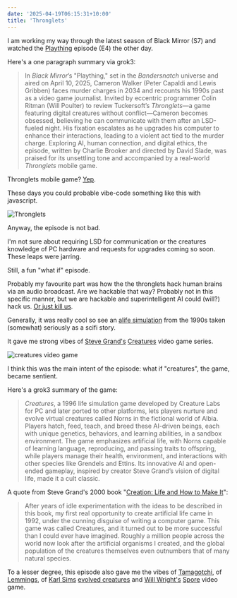 ```yaml
---
date: '2025-04-19T06:15:31+10:00'
title: 'Thronglets'
---
```


I am working my way through the latest season of Black Mirror (S7) and watched the [Plaything](https://en.wikipedia.org/wiki/Plaything_(Black_Mirror)) episode (E4) the other day.

Here's a one paragraph summary via grok3:

> In *Black Mirror*’s "Plaything," set in the *Bandersnatch* universe and aired on April 10, 2025, Cameron Walker (Peter Capaldi and Lewis Gribben) faces murder charges in 2034 and recounts his 1990s past as a video game journalist. Invited by eccentric programmer Colin Ritman (Will Poulter) to review Tuckersoft’s *Thronglets*—a game featuring digital creatures without conflict—Cameron becomes obsessed, believing he can communicate with them after an LSD-fueled night. His fixation escalates as he upgrades his computer to enhance their interactions, leading to a violent act tied to the murder charge. Exploring AI, human connection, and digital ethics, the episode, written by Charlie Brooker and directed by David Slade, was praised for its unsettling tone and accompanied by a real-world *Thronglets* mobile game.

Thronglets mobile game? [Yep](https://www.netflix.com/tudum/articles/black-mirror-thronglets-mobile-game-news).

These days you could probable vibe-code something like this with javascript.

![Thronglets](/blog/pics/Thronglets.webp)

Anyway, the episode is not bad.

I'm not sure about requiring LSD for communication or the creatures knowledge of PC hardware and requests for upgrades coming so soon. These leaps were jarring.

Still, a fun "what if" episode.

Probably my favourite part was how the the thronglets hack human brains via an audio broadcast. Are we hackable that way? Probably not in this specific manner, but we are hackable and superintelligent AI could (will?) hack us. [Or just kill us](/blog/posts/ai2027/).

Generally, it was really cool so see an [alife simulation](https://en.wikipedia.org/wiki/Artificial_life) from the 1990s taken (somewhat) seriously as a scifi story.

It gave me strong vibes of [Steve Grand's](https://en.wikipedia.org/wiki/Steve_Grand_(roboticist)) [Creatures](https://en.wikipedia.org/wiki/Creatures_(video_game_series)) video game series.

![creatures video game](/blog/pics/creatures-game.jpg)

I think this was the main intent of the episode: what if "creatures", the game, became sentient.

Here's a grok3 summary of the game:

> *Creatures*, a 1996 life simulation game developed by Creature Labs for PC and later ported to other platforms, lets players nurture and evolve virtual creatures called Norns in the fictional world of Albia. Players hatch, feed, teach, and breed these AI-driven beings, each with unique genetics, behaviors, and learning abilities, in a sandbox environment. The game emphasizes artificial life, with Norns capable of learning language, reproducing, and passing traits to offspring, while players manage their health, environment, and interactions with other species like Grendels and Ettins. Its innovative AI and open-ended gameplay, inspired by creator Steve Grand’s vision of digital life, made it a cult classic.

A quote from Steve Grand's 2000 book "[Creation: Life and How to Make It](https://www.goodreads.com/book/show/304444.Creation)":

> After years of idle experimentation with the ideas to be described in this book, my first real opportunity to create artificial life came in 1992, under the cunning disguise of writing a computer game. This game was called Creatures, and it turned out to be more successful than I could ever have imagined. Roughly a million people across the world now look after the artificial organisms I created, and the global population of the creatures themselves even outnumbers that of many natural species.

To a lesser degree, this episode also gave me the vibes of [Tamagotchi](https://en.wikipedia.org/wiki/Tamagotchi), of [Lemmings](https://en.wikipedia.org/wiki/Lemmings_(video_game)), of [Karl Sims](https://en.wikipedia.org/wiki/Karl_Sims) [evolved creatures](https://www.youtube.com/watch?v=RZtZia4ZkX8&ab_channel=karlsims) and [Will Wright's](https://en.wikipedia.org/wiki/Will_Wright_(game_designer)) [Spore](https://en.wikipedia.org/wiki/Spore_(2008_video_game)) video game.

